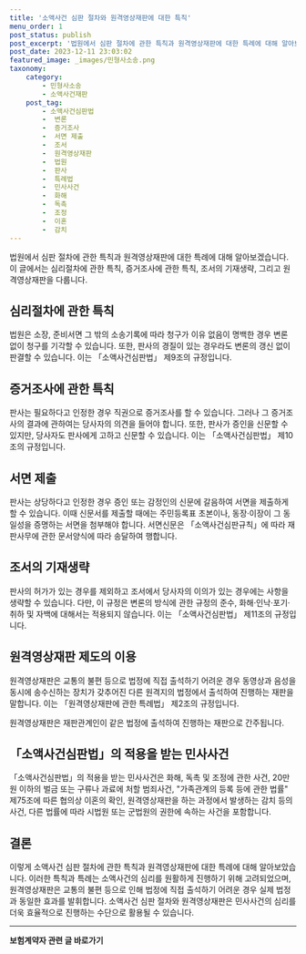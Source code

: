 ```yaml
---
title: '소액사건 심판 절차와 원격영상재판에 대한 특칙'
menu_order: 1
post_status: publish
post_excerpt: '법원에서 심판 절차에 관한 특칙과 원격영상재판에 대한 특례에 대해 알아보겠습니다. 이 글에서는 심리절차에 관한 특칙, 증거조사에 관한 특칙, 조서의 기재생략, 그리고 원격영상재판을 다룹니다.'
post_date: 2023-12-11 23:03:02
featured_image: _images/민형사소송.png
taxonomy:
    category:
        - 민형사소송
        - 소액사건재판
    post_tag:
        - 소액사건심판법
        -  변론
        -  증거조사
        -  서면 제출
        -  조서
        -  원격영상재판
        -  법원
        -  판사
        -  특례법
        -  민사사건
        -  화해
        -  독촉
        -  조정
        -  이혼
        -  감치
---
```



법원에서 심판 절차에 관한 특칙과 원격영상재판에 대한 특례에 대해 알아보겠습니다. 이 글에서는 심리절차에 관한 특칙, 증거조사에 관한 특칙, 조서의 기재생략, 그리고 원격영상재판을 다룹니다.

## 심리절차에 관한 특칙

법원은 소장, 준비서면 그 밖의 소송기록에 따라 청구가 이유 없음이 명백한 경우 변론 없이 청구를 기각할 수 있습니다. 또한, 판사의 경질이 있는 경우라도 변론의 갱신 없이 판결할 수 있습니다. 이는 「소액사건심판법」 제9조의 규정입니다.

## 증거조사에 관한 특칙

판사는 필요하다고 인정한 경우 직권으로 증거조사를 할 수 있습니다. 그러나 그 증거조사의 결과에 관하여는 당사자의 의견을 들어야 합니다. 또한, 판사가 증인을 신문할 수 있지만, 당사자도 판사에게 고하고 신문할 수 있습니다. 이는 「소액사건심판법」 제10조의 규정입니다.

## 서면 제출

판사는 상당하다고 인정한 경우 증인 또는 감정인의 신문에 갈음하여 서면을 제출하게 할 수 있습니다. 이때 신문서를 제출할 때에는 주민등록표 초본이나, 동장·이장이 그 동일성을 증명하는 서면을 첨부해야 합니다. 서면신문은 「소액사건심판규칙」에 따라 재판사무에 관한 문서양식에 따라 송달하여 행합니다.

## 조서의 기재생략

판사의 허가가 있는 경우를 제외하고 조서에서 당사자의 이의가 있는 경우에는 사항을 생략할 수 있습니다. 다만, 이 규정은 변론의 방식에 관한 규정의 준수, 화해·인낙·포기·취하 및 자백에 대해서는 적용되지 않습니다. 이는 「소액사건심판법」 제11조의 규정입니다.

## 원격영상재판 제도의 이용

원격영상재판은 교통의 불편 등으로 법정에 직접 출석하기 어려운 경우 동영상과 음성을 동시에 송수신하는 장치가 갖추어진 다른 원격지의 법정에서 출석하여 진행하는 재판을 말합니다. 이는 「원격영상재판에 관한 특례법」 제2조의 규정입니다.

원격영상재판은 재판관계인이 같은 법정에 출석하여 진행하는 재판으로 간주됩니다.

## 「소액사건심판법」의 적용을 받는 민사사건

「소액사건심판법」의 적용을 받는 민사사건은 화해, 독촉 및 조정에 관한 사건, 20만원 이하의 벌금 또는 구류나 과료에 처할 범죄사건, "가족관계의 등록 등에 관한 법률" 제75조에 따른 협의상 이혼의 확인, 원격영상재판을 하는 과정에서 발생하는 감치 등의 사건, 다른 법률에 따라 시법원 또는 군법원의 권한에 속하는 사건을 포함합니다.

## 결론

이렇게 소액사건 심판 절차에 관한 특칙과 원격영상재판에 대한 특례에 대해 알아보았습니다. 이러한 특칙과 특례는 소액사건의 심리를 원활하게 진행하기 위해 고려되었으며, 원격영상재판은 교통의 불편 등으로 인해 법정에 직접 출석하기 어려운 경우 실제 법정과 동일한 효과를 발휘합니다. 소액사건 심판 절차와 원격영상재판은 민사사건의 심리를 더욱 효율적으로 진행하는 수단으로 활용될 수 있습니다.
<!-- wp:separator -->
<hr class="wp-block-separator has-alpha-channel-opacity"/>
<!-- /wp:separator -->

<!-- wp:group {"backgroundColor":"base","layout":{"type":"constrained"}} -->
<div class="wp-block-group has-base-background-color has-background"><!-- wp:paragraph {"align":"center","fontSize":"medium"} -->
<p class="has-text-align-center has-large-font-size"><strong>보험계약자 관련 글 바로가기</strong></p>
<!-- /wp:paragraph -->


<!-- wp:latest-posts
{"categories":[{"id":13963,"count":19,"description":"","link":"https://uknowlaw.com/category/%eb%b3%b4%ed%97%98%ea%b3%84%ec%95%bd%ec%9e%90/","name":"보험계약자","slug":"보험계약자","taxonomy":"category","parent":0,"meta":[],"_links":{"self":[{"href":"https://uknowlaw.com/wp-json/wp/v2/categories/13963"}],"collection":[{"href":"https://uknowlaw.com/wp-json/wp/v2/categories"}],"about":[{"href":"https://uknowlaw.com/wp-json/wp/v2/taxonomies/category"}],"wp:post_type":[{"href":"https://uknowlaw.com/wp-json/wp/v2/posts?categories=13963"}],"curies":[{"name":"wp","href":"https://api.w.org/{rel}","templated":true}]}}],"postsToShow":100,"excerptLength":28,"postLayout":"grid","columns":2,"featuredImageAlign":"left","featuredImageSizeSlug":"large","fontSize":"small"} /--></div>
<!-- /wp:group -->